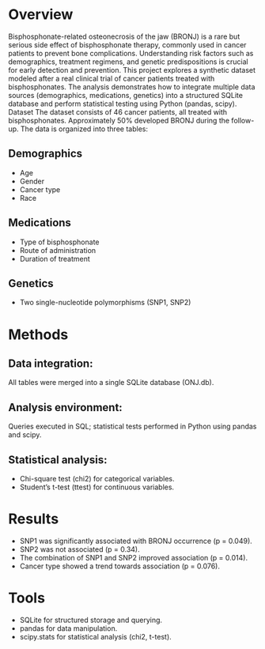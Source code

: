# Overview
Bisphosphonate-related osteonecrosis of the jaw (BRONJ) is a rare but serious side effect of bisphosphonate therapy, commonly used in cancer patients to prevent bone complications. Understanding risk factors such as demographics, treatment regimens, and genetic predispositions is crucial for early detection and prevention.
This project explores a synthetic dataset modeled after a real clinical trial of cancer patients treated with bisphosphonates. The analysis demonstrates how to integrate multiple data sources (demographics, medications, genetics) into a structured SQLite database and perform statistical testing using Python (pandas, scipy).
Dataset
The dataset consists of 46 cancer patients, all treated with bisphosphonates. Approximately 50% developed BRONJ during the follow-up.
The data is organized into three tables:
## Demographics
* Age
* Gender
* Cancer type
* Race
## Medications
* Type of bisphosphonate
*	Route of administration
*	Duration of treatment
## Genetics
*	Two single-nucleotide polymorphisms (SNP1, SNP2)
# Methods
## Data integration: 
All tables were merged into a single SQLite database (ONJ.db).
## Analysis environment: 
Queries executed in SQL; statistical tests performed in Python using pandas and scipy.
## Statistical analysis:
* Chi-square test (chi2) for categorical variables.
* Student’s t-test (ttest) for continuous variables.
# Results
* SNP1 was significantly associated with BRONJ occurrence (p = 0.049).
* SNP2 was not associated (p = 0.34).
* The combination of SNP1 and SNP2 improved association (p = 0.014).
* Cancer type showed a trend towards association (p = 0.076).
# Tools
* SQLite for structured storage and querying.
* pandas for data manipulation.
* scipy.stats for statistical analysis (chi2, t-test).


